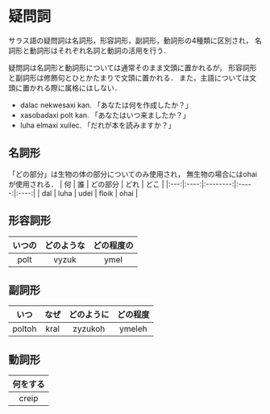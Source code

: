 # 疑問詞
サラス語の疑問詞は名詞形，形容詞形，副詞形，動詞形の4種類に区別され，
名詞形と動詞形はそれぞれ名詞と動詞の活用を行う．

疑問詞は名詞形と動詞形については通常そのまま文頭に置かれるが，
形容詞形と副詞形は修飾句とひとかたまりで文頭に置かれる．
また，主語については文頭に置かれる際に属格にはしない．
* dalac nekwesaxi kan. 「あなたは何を作成したか？」
* xasobadaxi polt kan. 「あなたはいつ来ましたか？」
* luha elmaxi xuilec. 「だれが本を読みますか？」

## 名詞形
「どの部分」は生物の体の部分についてのみ使用され，
無生物の場合にはohaiが使用される．
| 何  | 誰   | どの部分 | どれ  | どこ |
|:---:|:----:|:--------:|:-----:|:----:|
| dal | luha | udei     | floik | ohai |

## 形容詞形
| いつの | どのような | どの程度の |
|:------:|:----------:|:----------:|
| polt   | vyzuk      | ymel       |

## 副詞形
| いつ   | なぜ | どのように | どの程度 |
|:------:|:----:|:----------:|:--------:|
| poltoh | kral | zyzukoh    | ymeleh   |

## 動詞形
| 何をする |
|:--------:|
| creip    |

